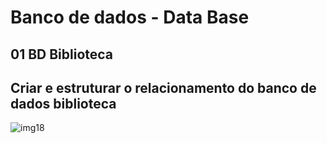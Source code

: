 # Banco de dados - Data Base 


## 01 BD Biblioteca

Criar e estruturar o relacionamento do banco de dados biblioteca 
-------------------------------------------------------------------------------------------------------------------------------------

![img18](https://user-images.githubusercontent.com/33932398/64581305-eba00f00-d35f-11e9-920f-9b98e4dea7ae.jpg)
